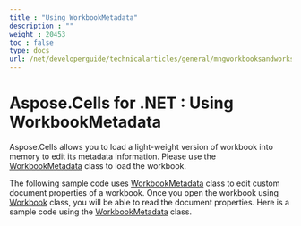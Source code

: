 ```yaml
---
title : "Using WorkbookMetadata" 
description : "" 
weight : 20453 
toc : false
type: docs
url: /net/developerguide/technicalarticles/general/mngworkbooksandworksheets/using+workbookmetadata/
---
```


# Aspose.Cells for .NET : Using WorkbookMetadata


Aspose.Cells allows you to load a light-weight version of workbook into memory to edit its metadata information. Please use the [WorkbookMetadata](https://apireference.aspose.com/net/cells/aspose.cells.metadata/workbookmetadata) class to load the workbook.

The following sample code uses [WorkbookMetadata](https://apireference.aspose.com/net/cells/aspose.cells.metadata/workbookmetadata) class to edit custom document properties of a workbook. Once you open the workbook using [Workbook](https://apireference.aspose.com/net/cells/aspose.cells/workbook) class, you will be able to read the document properties. Here is a sample code using the [WorkbookMetadata](https://apireference.aspose.com/net/cells/aspose.cells.metadata/workbookmetadata) class.

